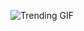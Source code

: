 ![Trending GIF](https://media1.giphy.com/media/v1.Y2lkPThiYjIxNzcyOTVjeGRocmF0and0ZXVyM3JqYmFxeTFkdmJ4MGo2bGk2czU1cWZrOCZlcD12MV9naWZzX3NlYXJjaCZjdD1n/MT5UUV1d4CXE2A37Dg/giphy.gif)
